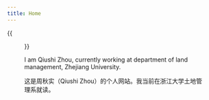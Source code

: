 ```yaml
---
title: Home
---
```


{{<figure src="https://animalcorner.org/wp-content/uploads/2020/07/Japanese-Dog-Breeds-Akita.jpg" title="This is me, which is me (我就是我，不一样的烟火)" width="450">}}

I am Qiushi Zhou, currently working at department of land management, Zhejiang University.

这是周秋实（Qiushi Zhou）的个人网站。我当前在浙江大学土地管理系就读。
